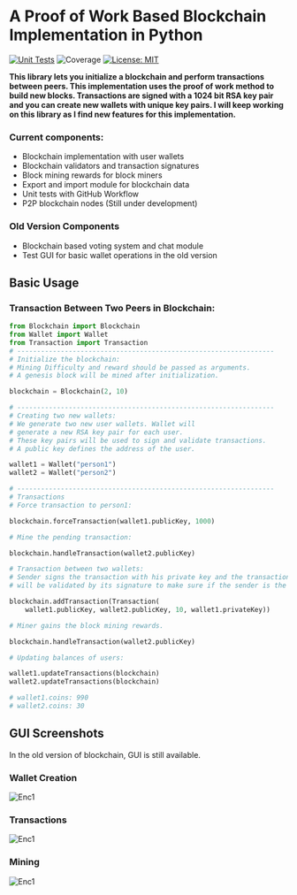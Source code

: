 # A Proof of Work Based Blockchain Implementation in Python
[![Unit Tests](https://github.com/berkkirtay/basicblockchain/actions/workflows/python-app.yml/badge.svg)](https://github.com/berkkirtay/basicblockchain/actions/workflows/python-app.yml) 
![Coverage](https://img.shields.io/codecov/c/github/berkkirtay/basicblockchain) 
[![License: MIT](https://img.shields.io/badge/License-MIT-yellow.svg)](https://opensource.org/licenses/MIT)

**This library lets you initialize a blockchain and perform transactions between peers. This implementation uses the proof of work method to build new blocks. Transactions are signed with a 1024 bit RSA key pair and you can create new wallets with unique key pairs.
I will keep working on this library as I find new features for this implementation.** 

### Current components: 
- Blockchain implementation with user wallets
- Blockchain validators and transaction signatures
- Block mining rewards for block miners
- Export and import module for blockchain data
- Unit tests with GitHub Workflow
- P2P blockchain nodes (Still under development)

### Old Version Components
- Blockchain based voting system and chat module
- Test GUI for basic wallet operations in the old version
 

## Basic Usage 

### Transaction Between Two Peers in Blockchain:

```python
from Blockchain import Blockchain
from Wallet import Wallet
from Transaction import Transaction
# -----------------------------------------------------------------
# Initialize the blockchain:
# Mining Difficulty and reward should be passed as arguments.
# A genesis block will be mined after initialization.

blockchain = Blockchain(2, 10)

# -----------------------------------------------------------------
# Creating two new wallets:
# We generate two new user wallets. Wallet will
# generate a new RSA key pair for each user.
# These key pairs will be used to sign and validate transactions.
# A public key defines the address of the user.

wallet1 = Wallet("person1")
wallet2 = Wallet("person2")

# -----------------------------------------------------------------
# Transactions
# Force transaction to person1:

blockchain.forceTransaction(wallet1.publicKey, 1000)

# Mine the pending transaction:

blockchain.handleTransaction(wallet2.publicKey)

# Transaction between two wallets:
# Sender signs the transaction with his private key and the transaction
# will be validated by its signature to make sure if the sender is the real sender.

blockchain.addTransaction(Transaction(
    wallet1.publicKey, wallet2.publicKey, 10, wallet1.privateKey))

# Miner gains the block mining rewards.

blockchain.handleTransaction(wallet2.publicKey)

# Updating balances of users:

wallet1.updateTransactions(blockchain)
wallet2.updateTransactions(blockchain)

# wallet1.coins: 990
# wallet2.coins: 30
```

## GUI Screenshots 
In the old version of blockchain, GUI is still available. 

### Wallet Creation
![Enc1](https://github.com/trantorberk/basicblockchain/blob/main/gui_photos/photo1.png)

### Transactions
![Enc1](https://github.com/trantorberk/basicblockchain/blob/main/gui_photos/photo2.png) 

### Mining
![Enc1](https://github.com/trantorberk/basicblockchain/blob/main/gui_photos/photo3.png)
